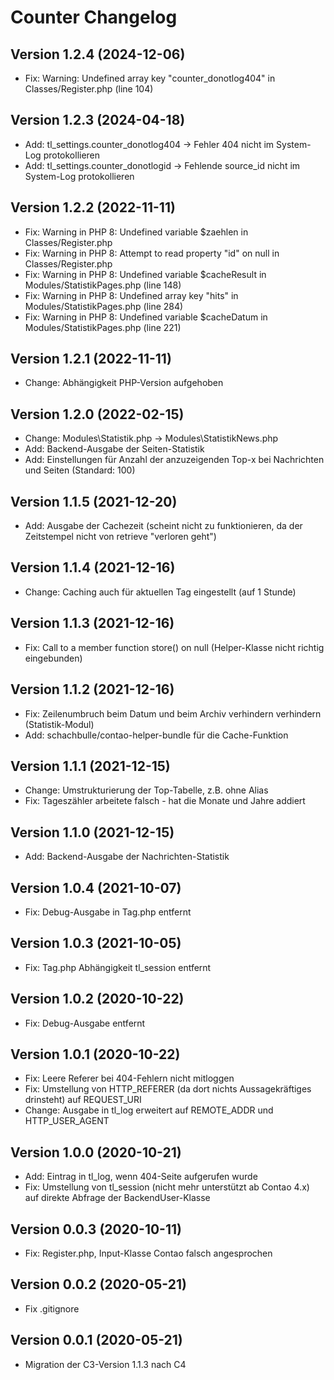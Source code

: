 # Counter Changelog

## Version 1.2.4 (2024-12-06)

* Fix: Warning: Undefined array key "counter_donotlog404" in Classes/Register.php (line 104) 

## Version 1.2.3 (2024-04-18)

* Add: tl_settings.counter_donotlog404 -> Fehler 404 nicht im System-Log protokollieren
* Add: tl_settings.counter_donotlogid -> Fehlende source_id nicht im System-Log protokollieren

## Version 1.2.2 (2022-11-11)

* Fix: Warning in PHP 8: Undefined variable $zaehlen in Classes/Register.php
* Fix: Warning in PHP 8: Attempt to read property "id" on null in Classes/Register.php
* Fix: Warning in PHP 8: Undefined variable $cacheResult in Modules/StatistikPages.php (line 148)
* Fix: Warning in PHP 8: Undefined array key "hits" in Modules/StatistikPages.php (line 284) 
* Fix: Warning in PHP 8: Undefined variable $cacheDatum in Modules/StatistikPages.php (line 221) 

## Version 1.2.1 (2022-11-11)

* Change: Abhängigkeit PHP-Version aufgehoben

## Version 1.2.0 (2022-02-15)

* Change: Modules\Statistik.php -> Modules\StatistikNews.php
* Add: Backend-Ausgabe der Seiten-Statistik
* Add: Einstellungen für Anzahl der anzuzeigenden Top-x bei Nachrichten und Seiten (Standard: 100)

## Version 1.1.5 (2021-12-20)

* Add: Ausgabe der Cachezeit (scheint nicht zu funktionieren, da der Zeitstempel nicht von retrieve "verloren geht")

## Version 1.1.4 (2021-12-16)

* Change: Caching auch für aktuellen Tag eingestellt (auf 1 Stunde)

## Version 1.1.3 (2021-12-16)

* Fix: Call to a member function store() on null (Helper-Klasse nicht richtig eingebunden)

## Version 1.1.2 (2021-12-16)

* Fix: Zeilenumbruch beim Datum und beim Archiv verhindern verhindern (Statistik-Modul)
* Add: schachbulle/contao-helper-bundle für die Cache-Funktion

## Version 1.1.1 (2021-12-15)

* Change: Umstrukturierung der Top-Tabelle, z.B. ohne Alias
* Fix: Tageszähler arbeitete falsch - hat die Monate und Jahre addiert

## Version 1.1.0 (2021-12-15)

* Add: Backend-Ausgabe der Nachrichten-Statistik

## Version 1.0.4 (2021-10-07)

* Fix: Debug-Ausgabe in Tag.php entfernt

## Version 1.0.3 (2021-10-05)

* Fix: Tag.php Abhängigkeit tl_session entfernt

## Version 1.0.2 (2020-10-22)

* Fix: Debug-Ausgabe entfernt

## Version 1.0.1 (2020-10-22)

* Fix: Leere Referer bei 404-Fehlern nicht mitloggen
* Fix: Umstellung von HTTP_REFERER (da dort nichts Aussagekräftiges drinsteht) auf REQUEST_URI
* Change: Ausgabe in tl_log erweitert auf REMOTE_ADDR und HTTP_USER_AGENT

## Version 1.0.0 (2020-10-21)

* Add: Eintrag in tl_log, wenn 404-Seite aufgerufen wurde
* Fix: Umstellung von tl_session (nicht mehr unterstützt ab Contao 4.x) auf direkte Abfrage der BackendUser-Klasse

## Version 0.0.3 (2020-10-11)

* Fix: Register.php, Input-Klasse Contao falsch angesprochen

## Version 0.0.2 (2020-05-21)

* Fix .gitignore

## Version 0.0.1 (2020-05-21)

* Migration der C3-Version 1.1.3 nach C4
